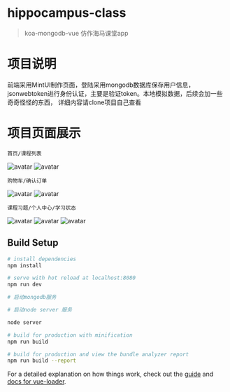 # hippocampus-class

> koa-mongodb-vue 仿作海马课堂app  



# 项目说明

 前端采用MintUI制作页面，登陆采用mongodb数据库保存用户信息，jsonwebtoken进行身份认证，主要是验证token。本地模拟数据，后续会加一些奇奇怪怪的东西，  详细内容请clone项目自己查看


# 项目页面展示

`首页/课程列表`


![avatar](./img/home.png)
![avatar](./img/list.png)


`购物车/确认订单`


![avatar](./img/gouwu.png)
![avatar](./img/qrddan.png)


`课程习题/个人中心/学习状态`


![avatar](./img/xiti.png)
![avatar](./img/person.png)
![avatar](./img/status.png)



## Build Setup

``` bash
# install dependencies
npm install

# serve with hot reload at localhost:8080
npm run dev

# 启动mongodb服务

# 启动node server 服务

node server

# build for production with minification
npm run build

# build for production and view the bundle analyzer report
npm run build --report
```

For a detailed explanation on how things work, check out the [guide](http://vuejs-templates.github.io/webpack/) and [docs for vue-loader](http://vuejs.github.io/vue-loader).
